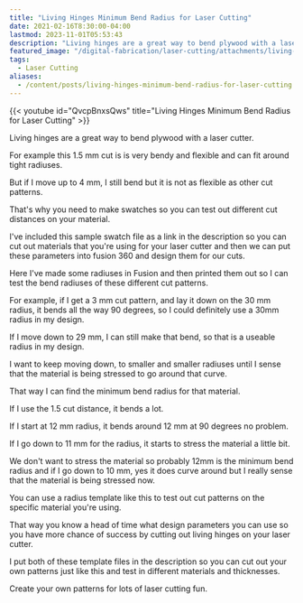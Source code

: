 ```yaml
---
title: "Living Hinges Minimum Bend Radius for Laser Cutting"
date: 2021-02-16T8:30:00-04:00
lastmod: 2023-11-01T05:53:43
description: "Living hinges are a great way to bend plywood with a laser cutter"
featured_image: "/digital-fabrication/laser-cutting/attachments/living-hinge-test-swatch.jpg"
tags:
  - Laser Cutting
aliases:
  - /content/posts/living-hinges-minimum-bend-radius-for-laser-cutting
---
```


{{< youtube id="QvcpBnxsQws" title="Living Hinges Minimum Bend Radius for Laser Cutting" >}}

Living hinges are a great way to bend plywood with a laser cutter.

For example this 1.5 mm cut is is very bendy and flexible and can fit around tight radiuses.

But if I move up to 4 mm, I still bend but it is not as flexible as other cut patterns.

That's why you need to make swatches so you can test out different cut distances on your material.

I've included this sample swatch file as a link in the description so you can cut out materials that you're using for your laser cutter and then we can put these parameters into fusion 360 and design them for our cuts.

Here I've made some radiuses in Fusion and then printed them out so I can test the bend radiuses of these different cut patterns.

For example, if I get a 3 mm cut pattern, and Iay it down on the 30 mm radius, it bends all the way 90 degrees, so I could definitely use a 30mm radius in my design.

If I move down to 29 mm, I can still make that bend, so that is a useable radius in my design.

I want to keep moving down, to smaller and smaller radiuses until I sense that the material is being stressed to go around that curve.

That way I can find the minimum bend radius for that material.

If I use the 1.5 cut distance, it bends a lot.

If I start at 12 mm radius, it bends around 12 mm at 90 degrees no problem.

If I go down to 11 mm for the radius, it starts to stress the material a little bit.

We don't want to stress the material so probably 12mm is the minimum bend radius and if I go down to 10 mm, yes it does curve around but I really sense that the material is being stressed now.

You can use a radius template like this to test out cut patterns on the specific material you're using.

That way you know a head of time what design parameters you can use so you have more chance of success by cutting out living hinges on your laser cutter.

I put both of these template files in the description so you can cut out your own patterns just like this and test in different materials and thicknesses.

Create your own patterns for lots of laser cutting fun.
